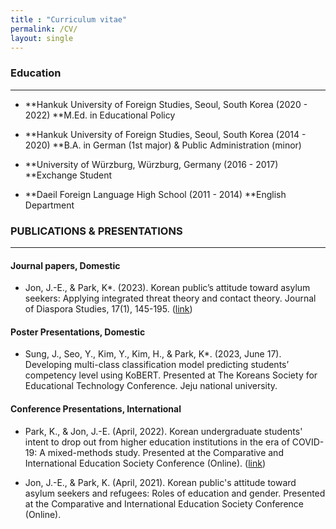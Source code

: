 ```yaml
---
title : "Curriculum vitae"
permalink: /CV/
layout: single
---
```


### Education
- - -
* **Hankuk University of Foreign Studies, Seoul, South Korea (2020 - 2022)
  **M.Ed. in Educational Policy

* **Hankuk University of Foreign Studies, Seoul, South Korea (2014 - 2020)
  **B.A. in German (1st major) & Public Administration (minor)  
                                                       
* **University of Würzburg, Würzburg, Germany (2016 - 2017)
  **Exchange Student                                                                                         

* **Daeil Foreign Language High School (2011 - 2014)
  **English Department

### PUBLICATIONS & PRESENTATIONS 
- - -
#### Journal papers, Domestic
* Jon, J.-E., & Park, K*. (2023). Korean public’s attitude toward asylum seekers: Applying integrated threat theory and contact theory. Journal of Diaspora Studies, 17(1), 145-195. ([link][1])

#### Poster Presentations, Domestic
* Sung, J., Seo, Y., Kim, Y., Kim, H., & Park, K*. (2023, June 17). Developing multi-class classification model predicting students’ competency level using KoBERT. Presented at The Koreans Society for Educational Technology Conference. Jeju national university.

#### Conference Presentations, International 
* Park, K., & Jon, J.-E. (April, 2022). Korean undergraduate students' intent to drop out from higher education institutions in the era of COVID-19: A mixed-methods study. Presented at the Comparative and International Education Society Conference (Online). ([link][2])

* Jon, J.-E., & Park, K. (April, 2021). Korean public's attitude toward asylum seekers and refugees: Roles of education and gender. Presented at the Comparative and International Education Society Conference (Online).


[1]: https://www.kci.go.kr/kciportal/ci/sereArticleSearch/ciSereArtiView.kci?sereArticleSearchBean.artiId=ART002966352
[2]: https://convention2.allacademic.com/one/cies/cies22/index.php?program_focus=view_paper&selected_paper_id=1917980&cmd=online_program_direct_link&sub_action=online_program#selected_tag
